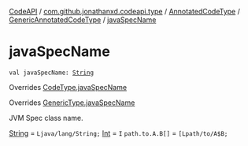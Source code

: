 [CodeAPI](../../../index.md) / [com.github.jonathanxd.codeapi.type](../../index.md) / [AnnotatedCodeType](../index.md) / [GenericAnnotatedCodeType](index.md) / [javaSpecName](.)

# javaSpecName

`val javaSpecName: `[`String`](https://kotlinlang.org/api/latest/jvm/stdlib/kotlin/-string/index.html)

Overrides [CodeType.javaSpecName](../../-code-type/java-spec-name.md)

Overrides [GenericType.javaSpecName](../../-generic-type/java-spec-name.md)

JVM Spec class name.

[String](https://kotlinlang.org/api/latest/jvm/stdlib/kotlin/-string/index.html) = `Ljava/lang/String;`
[Int](https://kotlinlang.org/api/latest/jvm/stdlib/kotlin/-int/index.html) = `I`
`path.to.A.B[]` = `[Lpath/to/A$B;`

